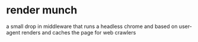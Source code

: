 # render munch

a small drop in middleware that runs a headless chrome and based on user-agent renders and caches the page for web crawlers
